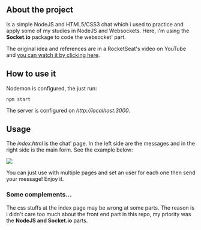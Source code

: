 ## About the project

Is a simple NodeJS and HTML5/CSS3 chat which i used to practice and apply some of my studies in NodeJS and Websockets. Here, i'm using the **Socket.io** package to code the websocket' part.

The original idea and references are in a RocketSeat's video on YouTube and [you can watch it by clicking here](https://www.youtube.com/watch?v=-jXfKDYJJvo).

## How to use it

Nodemon is configured, the just run:

````
npm start
````

The server is configured on *http://localhost:3000*.

## Usage

The *index.html* is the chat' page. In the left side are the messages and in the right side is the main form. See the example below:

![](/readme-scr/main-screen.png)

You can just use with multiple pages and set an user for each one then send your message! Enjoy it.

### Some complements...

The css stuffs at the index page may be wrong at some parts. The reason is i didn't care too much about the front end part in this repo, my priority was the **NodeJS and Socket.io** parts.




